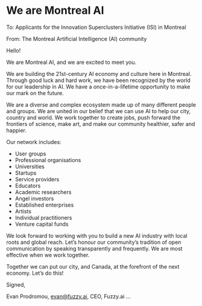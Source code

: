 # We are Montreal AI

To: Applicants for the Innovation Superclusters Initiative (ISI) in Montreal

From: The Montreal Artificial Intelligence (AI) community

Hello!

We are Montreal AI, and we are excited to meet you.

We are building the 21st-century AI economy and culture here in Montreal. Through good luck and hard work, we have been recognized by the world for our leadership in AI. We have a once-in-a-lifetime opportunity to make our mark on the future.

We are a diverse and complex ecosystem made up of many different people and groups. We are united in our belief that we can use AI to help our city, country and world. We work together to create jobs, push forward the frontiers of science, make art, and make our community healthier, safer and happier.

Our network includes:

- User groups
- Professional organisations
- Universities
- Startups
- Service providers
- Educators
- Academic researchers
- Angel investors
- Established enterprises
- Artists
- Individual practitioners
- Venture capital funds

We look forward to working with you to build a new AI industry with local roots and global reach. Let’s honour our community’s tradition of open communication by speaking transparently and frequently. We are most effective when we work together.

Together we can put our city, and Canada, at the forefront of the next economy. Let’s do this!

Signed,

Evan Prodromou, evan@fuzzy.ai, CEO, Fuzzy.ai
...


